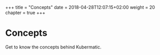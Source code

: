 +++
title = "Concepts"
date = 2018-04-28T12:07:15+02:00
weight = 20
chapter = true
+++

# Concepts

Get to know the concepts behind Kubermatic.
